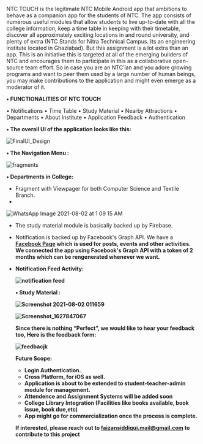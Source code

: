 NTC TOUCH  is the legitimate NTC Mobile Android app that ambitions to behave as a companion app for the students of NTC. The app consists of numerous useful modules that allow students to live up-to-date with all the college information, keep a time table in keeping with their timetable, discover all approximately exciting locations in and round university, and plenty of extra (NTC Stands for Nitra Technical Campus. Its an engineering institute located in Ghaziabad).
But this assignment is a lot extra than an app. This is an initiative this is targeted at all of the emerging builders of  NTC and encourages them to participate in this as a collaborative open-source team effort. So in case you are an  NTC’ian and you adore growing programs and want to peer them used by a large number of human beings, you may make contributions to the application and might even emerge as a moderator of it.


<b>• FUNCTIONALITIES OF NTC TOUCH </b>

•    Notifications
•    Time Table
•    Study Material
•    Nearby Attractions
•    Departments
•    About Institute
•    Application Feedback
•    Authentication


<b>• The overall UI of the application looks like this:</b>

![FinalUI_Design](https://user-images.githubusercontent.com/39314095/128759080-d4950a72-2fb9-410f-9ea3-51bf367bdf72.PNG)


<b>• The Navigation Menu : </b>


![fragments](https://user-images.githubusercontent.com/39314095/128760586-020632a0-56aa-41b8-82a3-e5f6ec0a1789.PNG)


<b> • Departments in College:</b>
- Fragment with Viewpager for both Computer Science and Textile Branch.
- 

![WhatsApp Image 2021-08-02 at 1 09 15 AM](https://user-images.githubusercontent.com/39314095/128761198-60293e45-f4fb-45d8-ae92-9810c02fbc0a.jpeg)



- The study material module is basically backed up by Firebase.
- Notification is backed up by Facebook's Graph API. We have a <b> <a href="https://www.facebook.com/NitraTechnicalCampus/" target="_blank">Facebook Page</a> which is used for posts, events and other activities. We connected the app using Facebook's Graph API with a token of 2 months which can be rengenerated whenever we want.
  
- <b> Notification Feed Activity: </b>
  
  
  ![notification feed](https://user-images.githubusercontent.com/39314095/128759382-61198152-d5b8-4433-816f-118f98d2dcd4.PNG)
  
  
  <b> • Study Material : </b>
  
  ![Screenshot 2021-08-02 011659](https://user-images.githubusercontent.com/39314095/128761019-3173f962-ed2d-45fa-ae0f-d7b83d643e59.png)
  
  ![Screenshot_1627847067](https://user-images.githubusercontent.com/39314095/128761034-8a0b954e-c0db-4760-9bcd-7b92df4afc82.png)

  
  <b> Since there is nothing “Perfect”, we would like to hear your feedback too, Here is the feedback form:</b>
  
  ![feedbacjk](https://user-images.githubusercontent.com/39314095/128761432-f2329b6e-b592-4b23-8bb5-adfefb9cf3a2.jpeg)

 
  Future Scope:
  - Login Authentication.
  - Cross Platform, for iOS as well.
  - Application is about to be extended to student-teacher-admin module for management.
  - Attendence and Assignment Systems will be added soon
  - College Library Integration (Facilities like books available, book issue, book due,etc)
  - App might go for commercialization once the process is complete.
  
  <b> If interested, please reach out to faizansiddiqui.mail@gmail.com to contribute to this project </b>

  
  
